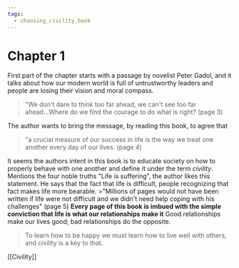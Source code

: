 ```yaml
---
tags:
  - choosing_civility_book
---
```


# Chapter 1
First part of the chapter starts with a passage by novelist Peter Gadol, and it talks about how our modern world is full of untrustworthy leaders and people are losing their vision and moral compass. 
> "We don't dare to think too far ahead, we can't see too far ahead...Where do we find the courage to do what is right? (page 3)

The author wants to bring the message, by reading this book, to agree that 
> "a crucial measure of our success in life is the way we treat one another every day of our lives. (page 4)

It seems the authors intent in this book is to educate society on how to properly behave with one another and define it under the term *civility*.
Mentions the four noble truths "Life is suffering", the author likes this statement. He says that the fact that life is difficult, people recognizing that fact makes life more bearable.
	>"Millions of pages would not have been written if life were not difficult and we didn't need help coping with his challenges" (page 5)
**Every page of this book is imbued with the simple conviction that life is what our relationships make it**
Good relationships make our lives good; bad relationships do the opposite.
> To learn how to be happy we must learn how to live well with others, and civility is a key to that.

[[Civility]] 